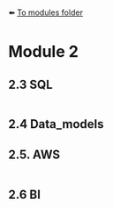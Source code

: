 :arrow_left: [To modules folder](https://github.com/AtamasBass/DE-101)
# Module 2
## 2.3 SQL
![]()
## 2.4 Data_models 
[]()
## 2.5. AWS
![]()
## 2.6 BI
![]()
